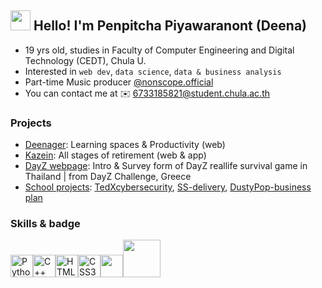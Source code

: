 <h2><img src="https://media.giphy.com/media/hvRJCLFzcasrR4ia7z/giphy.gif" width="32"> Hello! I'm Penpitcha Piyawaranont (Deena)</h2>

*   19 yrs old, studies in Faculty of Computer Engineering and Digital Technology (CEDT), Chula U.
*   Interested in `web dev`, `data science`, `data & business analysis`
*   Part-time Music producer [@nonscope.official](https://www.youtube.com/@nonscope.official)
*   You can contact me at ✉️ [6733185821@student.chula.ac.th](mailto:6733185821@student.chula.ac.th)

### Projects
*   [Deenager](https://github.com/incluDna/Deenager_elements/): Learning spaces & Productivity (web)
*   [Kazein](https://github.com/incluDna/kazein.alpha): All stages of retirement (web & app)
*   [DayZ webpage](https://e-portfolio.gitbook.io/cedt.intern01/webs/dayz-webpage): Intro & Survey form of DayZ reallife survival game in Thailand | from DayZ Challenge, Greece
*   [School projects](https://github.com/stars/incluDna/lists/school-projects): [TedXcybersecurity](https://github.com/incluDna/Tedtalk_Cybersecurity), [SS-delivery](https://github.com/incluDna/Samsen-Minimart-System-Services), [DustyPop-business plan](https://github.com/incluDna/DustyPop_production/blob/main/Coffee%20Ground%20Dishwashing%20Liquid_Dusty%20Pop_Project%20Progress%20Report.pdf)

### Skills & badge
<p align="left">
<a href="https://www.python.org/" target="_blank" rel="noreferrer"><img src="https://raw.githubusercontent.com/danielcranney/readme-generator/main/public/icons/skills/python-colored.svg" width="36" height="36" alt="Python" /></a><a href="https://docs.microsoft.com/en-us/cpp/?view=msvc-170" target="_blank" rel="noreferrer"><img src="https://raw.githubusercontent.com/danielcranney/readme-generator/main/public/icons/skills/cplusplus-colored.svg" width="36" height="36" alt="C++" /></a><a href="https://developer.mozilla.org/en-US/docs/Glossary/HTML5" target="_blank" rel="noreferrer"><img src="https://raw.githubusercontent.com/danielcranney/readme-generator/main/public/icons/skills/html5-colored.svg" width="36" height="36" alt="HTML5" /></a><a href="https://www.w3.org/TR/CSS/#css" target="_blank" rel="noreferrer"><img src="https://raw.githubusercontent.com/danielcranney/readme-generator/main/public/icons/skills/css3-colored.svg" width="36" height="36" alt="CSS3" /></a><img src="https://user-images.githubusercontent.com/25181517/117447155-6a868a00-af3d-11eb-9cfe-245df15c9f3f.png" width="36" height="36"></a><img src="https://github.com/user-attachments/assets/d50e8597-9432-49ec-be48-f66d19bedb22" height="60" width="60"/>
</p>
